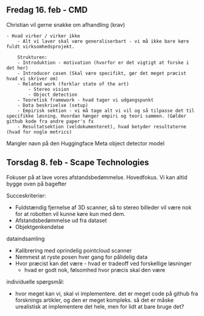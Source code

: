 ## Fredag 16. feb - CMD

Christian vil gerne snakke om afhandling (krav)

    - Hvad virker / virker ikke
        - Alt vi laver skal være generaliserbart - vi må ikke bare køre fuldt virksomhedsprojekt.

        Strukturen:
        - Introduktion - motivation (hvorfor er det vigtigt at forske i det her)
        - Introducer casen (Skal være specifikt, gør det meget præcist hvad vi skriver om)
        - Related work (forklar state of the art) 
            - Stereo vision
            - Object detection
        - Teoretisk framework - hvad tager vi udgangspunkt
        - Data beskrivelse (setup)
        - Empirisk sektion - vi må tage alt vi vil og så tilpasse det til specifikke løsning. Hvordan hænger empiri og teori sammen. (Gælder github kode fra andre paper's fx
        - Resultatsektion (veldokumenteret), hvad betyder resultaterne (hvad for nogle metrics)

Mangler navn på den Huggingface Meta object detector model


## Torsdag 8. feb - Scape Technologies

Fokuser på at lave vores afstandsbedømmelse. Hovedfokus. Vi kan altid bygge oven på bagefter

Succeskriterier:
- Fuldstændig fjernelse af 3D scanner, så to stereo billeder vil være nok for at robotten vil kunne køre kun med dem.
- Afstandsbedømmelse ud fra dataset
- Objektgenkendelse 

dataindsamling
- Kalibrering med oprindelig pointcloud scanner
- Nemmest at ryste posen hver gang for pålidelig data
- Hvor præcist kan det være - hvad er tradeoff ved forskellige løsninger
    -  hvad er godt nok, følsomhed hvor præcis skal den være

individuelle spørgsmål:
- hvor meget kan vi, skal vi implementere. det er meget code på github fra forsknings artikler, og den er meget kompleks. så det er måske urealistisk at implementere det hele, men for lidt at bare bruge det?
